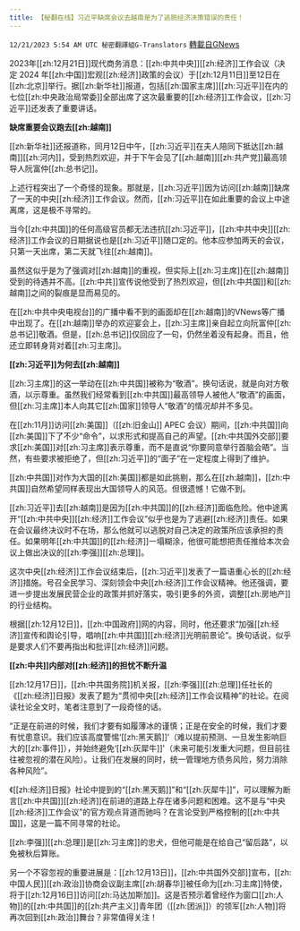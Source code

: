 ```yaml
---
title: 【秘翻在线】习近平缺席会议去越南是为了逃脱经济决策错误的责任！
---
```

`12/21/2023 5:54 AM UTC 秘密翻譯組G-Translators` [轉載自GNews](https://gnews.org/articles/2135189)

2023年[[zh:12月21日]]现代商务消息：[[zh:中共中央]][[zh:经济]]工作会议（决定 2024 年[[zh:中国]]宏观[[zh:经济]]政策的会议）于[[zh:12月11日]]至12日在[[zh:北京]]举行。据[[zh:新华社]]报道，包括[[zh:国家主席]][[zh:习近平]]在内的七位[[zh:中央政治局常委]]全部出席了这次最重要的[[zh:经济]]工作会议，[[zh:习近平]]还发表了重要讲话。

**缺席重要会议跑去[[zh:越南]]**

[[zh:新华社]]还报道称，同月12日中午，[[zh:习近平]]在夫人陪同下抵达[[zh:越南]][[zh:河内]]，受到热烈欢迎，并于下午会见了[[zh:越南]][[zh:共产党]]最高领导人阮富仲[[zh:总书记]]。

上述行程突出了一个奇怪的现象。那就是，[[zh:习近平]]因为访问[[zh:越南]]缺席了一天的中央[[zh:经济]]工作会议。然而，[[zh:习近平]]在如此重要的会议上中途离席，这是极不寻常的。

当今[[zh:中共国]]的任何高级官员都无法违抗[[zh:习近平]]，[[zh:中共中央]][[zh:经济]]工作会议的日期据说也是[[zh:习近平]]随口定的。他本应参加两天的会议，只第一天出席，第二天就飞往[[zh:越南]]。

虽然这似乎是为了强调对[[zh:越南]]的重视，但实际上[[zh:习主席]]在[[zh:越南]]受到的待遇并不高。[[zh:中共]]宣传说他受到了热烈欢迎，但[[zh:中共国]]和[[zh:越南]]之间的裂痕是显而易见的。

在[[zh:中共中央电视台]]的广播中看不到的画面却在[[zh:越南]]的VNews等广播中出现了。在[[zh:越南]]举办的欢迎宴会上，[[zh:习主席]]亲自起立向阮富仲[[zh:总书记]]敬酒。但是，[[zh:总书记]]仅回应了一句，仍然坐着没有起身。而且，他还立即转身背对着[[zh:习主席]]。

**[[zh:习近平]]为何去[[zh:越南]]**

[[zh:习主席]]的这一举动在[[zh:中共国]]被称为“敬酒”。换句话说，就是向对方敬酒，以示尊重。虽然我们经常看到[[zh:中共国]]最高领导人被他人“敬酒”的画面，但[[zh:习主席]]本人向其它[[zh:国家]]领导人“敬酒”的情况却并不多见。

在[[zh:11月]]访问[[zh:美国]]（[[zh:旧金山]] APEC 会议）期间，[[zh:中共国]]向[[zh:美国]]下了不少“命令”，以求形式和提高自己的声望。[[zh:中共国外交部]]要求[[zh:美国]]对[[zh:习主席]]表示尊重，而不是直说“你要同意举行首脑会晤”。当然，有些要求被拒绝了，但[[zh:习近平]]的“面子”在一定程度上得到了维护。

[[zh:中共国]]对作为大国的[[zh:美国]]都是如此挑剔，那么在[[zh:越南]]，[[zh:中共国]]自然希望同样表现出大国领导人的风范。但很遗憾！它做不到。

[[zh:习近平]]去[[zh:越南]]是因为[[zh:中共国]]的[[zh:经济]]面临危险。他中途离开“[[zh:中共中央]][[zh:经济]]工作会议”似乎也是为了逃避[[zh:经济]]责任。如果在会议最终决议时不在场，那么他就可以逃脱对自己决定的政策所应该承担的责任。如果明年[[zh:中共国]]的[[zh:经济]]一塌糊涂，他很可能想把责任推给本次会议上做出决议的[[zh:李强]][[zh:总理]]。

这次中央[[zh:经济]]工作会议结束后，[[zh:习近平]]发表了一篇语重心长的[[zh:经济]]措施。号召全民学习、深刻领会中央[[zh:经济]]工作会议精神。他还强调，要进一步提出发展民营企业的政策并抓好落实，吸引更多的外资，调整[[zh:房地产]]的行业结构。

根据[[zh:12月12日]]，[[zh:中国政府]]网的内容，同时，他还要求“加强[[zh:经济]]宣传和舆论引导，唱响[[zh:中共国]][[zh:经济]]光明前景论”。换句话说，似乎是要求人们不要再指出和批评[[zh:经济]]问题。

**[[zh:中共]]内部对[[zh:经济]]的担忧不断升温**

[[zh:12月17日]]，[[zh:中共国务院]]机关报，[[zh:李强]][[zh:总理]]任社长的《[[zh:经济]]日报》发表了题为“贯彻中央[[zh:经济]]工作会议精神”的社论。在阅读社论全文时，笔者注意到了一段奇怪的话。

“正是在前进的时候，我们才要有如履薄冰的谨慎；正是在安全的时候，我们才要有忧患意识。我们应该高度警惕‘[[zh:黑天鹅]]’（难以提前预测、一旦发生影响巨大的[[zh:事件]]），并始终避免‘[[zh:灰犀牛]]'（未来可能引发重大问题，但目前往往被忽视的潜在风险）。让我们在发展的同时，统一管理地方债务风险，努力消除各种风险”。

《[[zh:经济]]日报》社论中提到的“[[zh:黑天鹅]]”和“[[zh:灰犀牛]]”，可以理解为断言[[zh:中共国]][[zh:经济]]在前进的道路上存在诸多问题和困难。这不是与“中央[[zh:经济]]工作会议”的官方观点背道而驰吗？在言论受到严格控制的[[zh:中共国]]，这是一篇不同寻常的社论。

[[zh:李强]][[zh:总理]]是[[zh:习主席]]的忠犬，但他可能是在给自己“留后路”，以免被秋后算账。

另一个不容忽视的重要进展是：[[zh:12月13日]]，[[zh:中共国外交部]]宣布，[[zh:中国人民]][[zh:政治]]协商会议副主席[[zh:胡春华]]被任命为[[zh:习主席]]特使，将于[[zh:12月16日]]访问[[zh:马达加斯加]]。这是否预示着曾经作为窗口[[zh:人物]]的[[zh:中共国]]的[[zh:共产主义]]青年团（[[zh:团派]]）的领军[[zh:人物]]将再次回到[[zh:政治]]舞台？非常值得关注！

